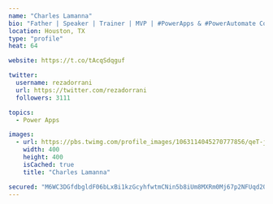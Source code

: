 ```yaml
---
name: "Charles Lamanna"
bio: "Father | Speaker | Trainer | MVP | #PowerApps & #PowerAutomate Community Super User | YouTuber Right-pointing triangle http://youtube.com/c/rezadorrani | Learn - Share - Clockwise rightwards and leftwards open circle arrows"
location: Houston, TX
type: "profile"
heat: 64

website: https://t.co/tAcqSdqguf

twitter:
  username: rezadorrani
  url: https://twitter.com/rezadorrani
  followers: 3111

topics:
  - Power Apps

images:
  - url: https://pbs.twimg.com/profile_images/1063114045270777856/qeT-jpWr_400x400.jpg
    width: 400
    height: 400
    isCached: true
    title: "Charles Lamanna"

secured: "M6WC3DGfdbgldF06bLxBi1kzGcyhfwtmCNin5b8iUm8MXRm0Mj67p2NFUqd2OWOBDp9Clk5WKB1LGPEk9jtAdtMTCQk5vM3c/f9s8XscAJebyCEiiQhLspgqFWuGzWeLXIUPyVB78V5d+W5GAYqW9l3GSs+vVzil8mEp+f7qphK+tPZR0wu3X82Th9KQDXRi8m9o8FaG5ORtX7x6vOQOPRydApcLdMrIvcu0r9mwI0uM8c4oKEvNq+aJs+/56jLKnXKY6Gqz48M+u+M6KlTh7+epWRIAUosXyzqQhVf3KHYgDgNOECXlDERinQ/lkgiLpdqZukxPg7N+o0WIIrVhx+4TmL3CM86hW1J2kfvc2ZIabA8I8wNDNdrOMEFa9Uad4CanJh/umRXLCq8ihx62I6rTSML+3a4SORKGRzlFSR8=;IPw4v8iV42OS7n6GsejVuQ=="
---
```


